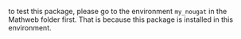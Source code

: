 to test this package, please go to the environment `my_nougat` in the Mathweb folder first. That is because this package is installed in this environment.
